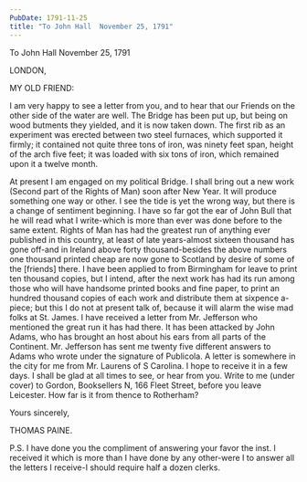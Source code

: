 ```yaml
---
PubDate: 1791-11-25
title: "To John Hall  November 25, 1791"
---
```


   To John Hall  November 25, 1791

   LONDON,

   MY OLD FRIEND:

   I am very happy to see a letter from you, and to hear that our Friends on
   the other side of the water are well. The Bridge has been put up, but
   being on wood butments they yielded, and it is now taken down. The first
   rib as an experiment was erected between two steel furnaces, which
   supported it firmly; it contained not quite three tons of iron, was ninety
   feet span, height of the arch five feet; it was loaded with six tons of
   iron, which remained upon it a twelve month.

   At present I am engaged on my political Bridge. I shall bring out a new
   work (Second part of the Rights of Man) soon after New Year. It will
   produce something one way or other. I see the tide is yet the wrong way,
   but there is a change of sentiment beginning. I have so far got the ear of
   John Bull that he will read what I write-which is more than ever was done
   before to the same extent. Rights of Man has had the greatest run of
   anything ever published in this country, at least of late years-almost
   sixteen thousand has gone off-and in Ireland above forty thousand-besides
   the above numbers one thousand printed cheap are now gone to Scotland by
   desire of some of the [friends] there. I have been applied to from
   Birmingham for leave to print ten thousand copies, but I intend, after the
   next work has had its run among those who will have handsome printed books
   and fine paper, to print an hundred thousand copies of each work and
   distribute them at sixpence a-piece; but this I do not at present talk of,
   because it will alarm the wise mad folks at St. James. I have received a
   letter from Mr. Jefferson who mentioned the great run it has had there. It
   has been attacked by John Adams, who has brought an host about his ears
   from all parts of the Continent. Mr. Jefferson has sent me twenty five
   different answers to Adams who wrote under the signature of Publicola. A
   letter is somewhere in the city for me from Mr. Laurens of S Carolina. I
   hope to receive it in a few days. I shall be glad at all times to see, or
   hear from you. Write to me (under cover) to Gordon, Booksellers N, 166
   Fleet Street, before you leave Leicester. How far is it from thence to
   Rotherham?

   Yours sincerely,

   THOMAS PAINE.

   P.S. I have done you the compliment of answering your favor the inst. I
   received it which is more than I have done by any other-were I to answer
   all the letters I receive-I should require half a dozen clerks.


